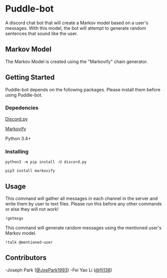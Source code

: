 # Puddle-bot

A discord chat bot that will create a Markov model based on a user's messages. With this model, the bot will attempt to generate random sentences that sound like the user. 

## Markov Model
The Markov Model is created using the "Markovify" chain generator.

## Getting Started

Puddle-bot depends on the following packages. Please install them before using Puddle-bot. 

### Depedencies

[Discord.py](https://github.com/Rapptz/discord.py)

[Markovify](https://github.com/jsvine/markovify)

Python 3.4+


### Installing

```
python3 -m pip install -U discord.py

pip3 install markovify
```

## Usage
This command will gather all messages in each channel in the server and write them by user to text files. Please run this before any other commands or else they will not work!

```
!getmsgs
```

This command will generate random messages using the mentioned user's Markov model.


```
!talk @mentioned-user
```


## Contributors
-Joseph Park ([@JoePark1993](https://github.com/JoePark1993/))
-Fei Yao Li  ([@fli136](https://github.com/fli136/))
